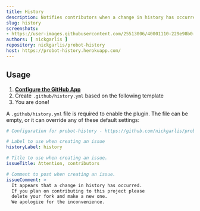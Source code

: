 ```yaml
---
title: History
description: Notifies contributors when a change in history has occurred.
slug: history
screenshots:
- https://user-images.githubusercontent.com/25513006/40001110-229e98b0-5796-11e8-8924-79bd0cbb91f2.png
authors: [ nickgarlis ]
repository: nickgarlis/probot-history
host: https://probot-history.herokuapp.com/
---
```


## Usage

1. **[Configure the GitHub App](https://github.com/apps/history)**
2. Create `.github/history.yml` based on the following template
3. You are done!

A `.github/history.yml` file is required to enable the plugin. The file can be empty, or it can override any of these default settings:

```yml
# Configuration for probot-history - https://github.com/nickgarlis/probot-history

# Label to use when creating an issue
historyLabel: history

# Title to use when creating an issue.
issueTitle: Attention, contributors

# Comment to post when creating an issue.
issueComment: >
  It appears that a change in history has occurred.
  If you plan on contributing to this project please
  delete your fork and make a new one.
  We apologize for the inconvenience.
```
